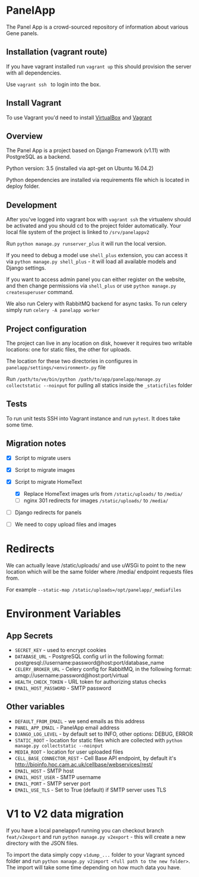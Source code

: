 PanelApp
========

The Panel App is a crowd-sourced repository of information about various Gene panels.


Installation (vagrant route)
----------------------------

If you have vagrant installed run `vagrant up` this should provision the server with all dependencies.

Use `vagrant ssh ` to login into the box.


## Install Vagrant

To use Vagrant you'd need to install [VirtualBox](https://www.virtualbox.org/wiki/Downloads) and [Vagrant](https://www.vagrantup.com/downloads.html)


Overview
--------

The Panel App is a project based on Django Framework (v1.11) with PostgreSQL as a backend.

Python version: 3.5 (installed via apt-get on Ubuntu 16.04.2)

Python dependencies are installed via requirements file which is located in deploy folder.


Development
-----------

After you've logged into vagrant box with `vagrant ssh` the virtualenv should be activated and you should cd to the project folder automatically. Your local file system of the project is linked to `/srv/panelappv2`

Run `python manage.py runserver_plus` it will run the local version.

If you need to debug a model use `shell_plus` extension, you can access it via `python manage.py shell_plus` - it will load all available models and Django settings.

If you want to access admin panel you can either register on the website, and then change
permissions via `shell_plus` or use `python manage.py createsuperuser` command.

We also run Celery with RabbitMQ backend for async tasks. To run celery simply run `celery -A panelapp worker`


Project configuration
---------------------

The project can live in any location on disk, however it requires two writable
locations: one for static files, the other for uploads.

The location for these two directories in configures in `panelapp/settings/<environment>.py` file

Run
`/path/to/ve/bin/python /path/to/app/panelapp/manage.py collectstatic --noinput` for pulling all statics inside the `_staticfiles` folder

Tests
-----

To run unit tests SSH into Vagrant instance and run `pytest`. It does take some time.


Migration notes
---------------

- [x] Script to migrate users
- [x] Script to migrate images
- [x] Script to migrate HomeText
  - [x] Replace HomeText images urls from `/static/uploads/` to `/media/`
  - [ ] nginx 301 redirects for images `/static/uploads/` to `/media/`
- [ ] Django redirects for panels
- [ ] We need to copy upload files and images


# Redirects

We can actually leave /static/uploads/ and use uWSGi to point to the new location which will be the same folder where /media/ endpoint requests files from.

For example `--static-map /static/uploads=/opt/panelapp/_mediafiles`

# Environment Variables

## App Secrets

* `SECRET_KEY` - used to encrypt cookies
* `DATABASE_URL` - PostgreSQL config url in the following format: postgresql://username:password@host:port/database_name
* `CELERY_BROKER_URL` - Celery config for RabbitMQ, in the following format: amqp://username:password@host:port/virtual
* `HEALTH_CHECK_TOKEN` - URL token for authorizing status checks
* `EMAIL_HOST_PASSWORD` - SMTP password

## Other variables

* `DEFAULT_FROM_EMAIL` - we send emails as this address
* `PANEL_APP_EMAIL` - PanelApp email address
* `DJANGO_LOG_LEVEL` - by default set to INFO, other options: DEBUG, ERROR
* `STATIC_ROOT` - location for static files which are collected with `python manage.py collectstatic --noinput`
* `MEDIA_ROOT` - location for user uploaded files
* `CELL_BASE_CONNECTOR_REST` - Cell Base API endpoint, by default it's http://bioinfo.hpc.cam.ac.uk/cellbase/webservices/rest/
* `EMAIL_HOST` - SMTP host 
* `EMAIL_HOST_USER` - SMTP username
* `EMAIL_PORT` - SMTP server port
* `EMAIL_USE_TLS` - Set to True (default) if SMTP server uses TLS


# V1 to V2 data migration

If you have a local panelappv1 running you can checkout branch `feat/v2export` and run `python manage.py v2export` - this will create a new directory with the JSON files.

To import the data simply copy `v1dump_...` folder to your Vagrant synced folder and run `python manage.py v2import <full path to the new folder>`. The import will take some time depending on how much data you have.
